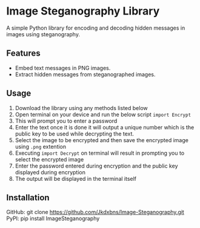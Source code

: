 # Image Steganography Library

A simple Python library for encoding and decoding hidden messages in images using steganography.

## Features
- Embed text messages in PNG images.
- Extract hidden messages from steganographed images.

## Usage
1. Download the library using any methods listed below
2. Open terminal on your device and run the below script
   `import Encrypt`
3. This will prompt you to enter a password
4. Enter the text once it is done it will output a unique number which is the public key to be used while decrypting the text.
5. Select the image to be encrypted and then save the encrypted image using `.png` extention
6. Executing `import Decrypt` on terminal will result in prompting you to select the encrypted image
7. Enter the password entered during encryption and the public key displayed during encryption
8. The output will be displayed in the terminal itself 


## Installation
GitHub: git clone https://github.com/Jkdxbns/Image-Steganography.git
PyPI: pip install ImageSteganography
